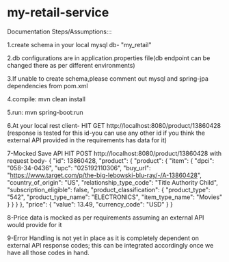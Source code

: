 # my-retail-service

Documentation Steps/Assumptions:::


1.create schema in your local mysql db- "my_retail"


2.db configurations are in application.properties file(db endpoint can be changed there as per different environments)


3.If unable to create schema,please comment out mysql and spring-jpa dependencies from pom.xml


4.compile: mvn clean install


5.run: mvn spring-boot:run


6.At your local rest client-
HIT GET http://localhost:8080/product/13860428 (response is tested for this id-you can use any other id if you think the external API provided in the requirements has data for it)




7-Mocked Save API
HIT POST http://localhost:8080/product/13860428 with request body-
{
    "id": 13860428,
    "product": {
        "product": {
            "item": {
                "dpci": "058-34-0436",
                "upc": "025192110306",
                "buy_url": "https://www.target.com/p/the-big-lebowski-blu-ray/-/A-13860428",
                "country_of_origin": "US",
                "relationship_type_code": "Title Authority Child",
                "subscription_eligible": false,
                "product_classification": {
                    "product_type": "542",
                    "product_type_name": "ELECTRONICS",
                    "item_type_name": "Movies"
                }
            }
        }
    },
    "price": {
        "value": 13.49,
        "currency_code": "USD"
    }
}



8-Price data is mocked as per requirements assuming an external API would provide for it



9-Error Handling is not yet in place as it is completely dependent on external API response codes;
this can be integrated accordingly once we have all those codes in hand.
